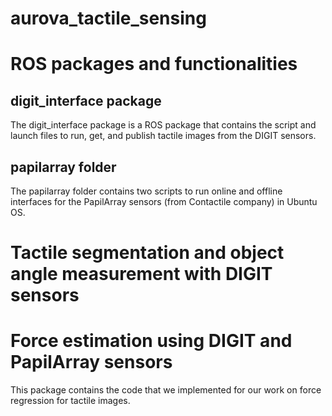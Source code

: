 # aurova_tactile_sensing

# ROS packages and functionalities

## digit_interface package
The digit_interface package is a ROS package that contains the script and launch files to run, get, and publish tactile images from the DIGIT sensors.

## papilarray folder
The papilarray folder contains two scripts to run online and offline interfaces for the PapilArray sensors (from Contactile company) in Ubuntu OS. 

# Tactile segmentation and object angle measurement with DIGIT sensors

# Force estimation using DIGIT and PapilArray sensors
This package contains the code that we implemented for our work on force regression for tactile images.
